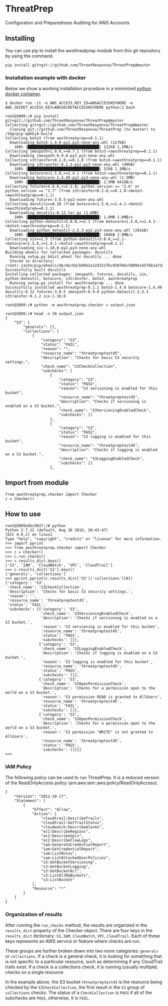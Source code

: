 # ThreatPrep
Configuration and Preparedness Auditing for AWS Accounts

## Installing
You can use pip to install the awsthreatprep module from this git repository by using the command.

```
pip install git+git://github.com/ThreatResponse/ThreatPrep@master
```

### Installation example with docker
Below we show a working installation procedure in a minimized [python docker container](https://hub.docker.com/_/python/).

```
$ docker run -it -e AWS_ACCESS_KEY_ID=AWSACCESSKEYHERE -e AWS_SECRET_ACCESS_KEY=AWSSECRETACCESSKEYHERE python:2 bash

root@3009:/# pip install git+git://github.com/ThreatResponse/ThreatPrep@master
Collecting git+git://github.com/ThreatResponse/ThreatPrep@master
  Cloning git://github.com/ThreatResponse/ThreatPrep (to master) to /tmp/pip-qwKkjA-build
Collecting boto3 (from awsthreatprep==0.1.1)
  Downloading boto3-1.4.0-py2.py3-none-any.whl (117kB)
    100% |████████████████████████████████| 122kB 1.2MB/s
Collecting jmespath<1.0.0,>=0.7.1 (from boto3->awsthreatprep==0.1.1)
  Downloading jmespath-0.9.0-py2.py3-none-any.whl
Collecting s3transfer<0.2.0,>=0.1.0 (from boto3->awsthreatprep==0.1.1)
  Downloading s3transfer-0.1.2-py2.py3-none-any.whl (49kB)
    100% |████████████████████████████████| 51kB 1.1MB/s
Collecting botocore<1.5.0,>=1.4.1 (from boto3->awsthreatprep==0.1.1)
  Downloading botocore-1.4.49-py2.py3-none-any.whl (2.5MB)
    100% |████████████████████████████████| 2.5MB 641kB/s
Collecting futures<4.0.0,>=2.2.0; python_version == "2.6" or python_version == "2.7" (from s3transfer<0.2.0,>=0.1.0->boto3->awsthreatprep==0.1.1)
  Downloading futures-3.0.5-py2-none-any.whl
Collecting docutils>=0.10 (from botocore<1.5.0,>=1.4.1->boto3->awsthreatprep==0.1.1)
  Downloading docutils-0.12.tar.gz (1.6MB)
    100% |████████████████████████████████| 1.6MB 1.0MB/s
Collecting python-dateutil<3.0.0,>=2.1 (from botocore<1.5.0,>=1.4.1->boto3->awsthreatprep==0.1.1)
  Downloading python_dateutil-2.5.3-py2.py3-none-any.whl (201kB)
    100% |████████████████████████████████| 204kB 1.9MB/s
Collecting six>=1.5 (from python-dateutil<3.0.0,>=2.1->botocore<1.5.0,>=1.4.1->boto3->awsthreatprep==0.1.1)
  Downloading six-1.10.0-py2.py3-none-any.whl
Building wheels for collected packages: docutils
  Running setup.py bdist_wheel for docutils ... done
  Stored in directory: /root/.cache/pip/wheels/db/de/bd/b99b1e12d321fbc950766c58894c6576b1a73ae3131b29a151
Successfully built docutils
Installing collected packages: jmespath, futures, docutils, six, python-dateutil, botocore, s3transfer, boto3, awsthreatprep
  Running setup.py install for awsthreatprep ... done
Successfully installed awsthreatprep-0.1.1 boto3-1.4.0 botocore-1.4.49 docutils-0.12 futures-3.0.5 jmespath-0.9.0 python-dateutil-2.5.3 s3transfer-0.1.2 six-1.10.0

root@3009:/# python -m awsthreatprep.checker > output.json

root@3009:/# head -n 30 output.json
{
    "S3": {
        "generals": [],
        "collections": [
            {
                "category": "S3",
                "status": "FAIL",
                "reason": "",
                "resource_name": "threatpreptest45",
                "description": "Checks for basic S3 security settings.",
                "check_name": "S3CheckCollection",
                "subchecks": [
                    {
                        "category": "S3",
                        "status": "PASS",
                        "reason": "S3 versioning is enabled for this bucket",
                        "resource_name": "threatpreptest45",
                        "description": "Checks if versioning is enabled on a S3 bucket.",
                        "check_name": "S3VersioningEnabledCheck",
                        "subchecks": []
                    },
                    {
                        "category": "S3",
                        "status": "PASS",
                        "reason": "S3 logging is enabled for this bucket",
                        "resource_name": "threatpreptest45",
                        "description": "Checks if logging is enabled on a S3 bucket.",
                        "check_name": "S3LoggingEnabledCheck",
                        "subchecks": []
                    },

```

## Import from module

```
from awsthreatprep.checker import Checker
c = Checker()
```


## How to use

```
root@3009a5bc9817:/# python
Python 2.7.12 (default, Aug 26 2016, 20:43:47)
[GCC 4.9.2] on linux2
Type "help", "copyright", "credits" or "license" for more information.
>>> import pprint
>>> from awsthreatprep.checker import Checker
>>> c = Checker()
>>> c.run_checks()
>>> c.results_dict.keys()
['S3', 'IAM', 'CloudWatch', 'VPC', 'CloudTrail']
>>> c.results_dict['S3'].keys()
['generals', 'collections']
>>> pprint.pprint(c.results_dict['S3']['collections'][0])
{'category': 'S3',
 'check_name': 'S3CheckCollection',
 'description': 'Checks for basic S3 security settings.',
 'reason': '',
 'resource_name': 'threatpreptest45',
 'status': 'FAIL',
 'subchecks': [{'category': 'S3',
                'check_name': 'S3VersioningEnabledCheck',
                'description': 'Checks if versioning is enabled on a S3 bucket.',
                'reason': 'S3 versioning is enabled for this bucket',
                'resource_name': 'threatpreptest45',
                'status': 'PASS',
                'subchecks': []},
               {'category': 'S3',
                'check_name': 'S3LoggingEnabledCheck',
                'description': 'Checks if logging is enabled on a S3 bucket.',
                'reason': 'S3 logging is enabled for this bucket',
                'resource_name': 'threatpreptest45',
                'status': 'PASS',
                'subchecks': []},
               {'category': 'S3',
                'check_name': 'S3OpenPermissionCheck',
                'description': 'Checks for a permission open to the world on a S3 bucket.',
                'reason': 'S3 permission READ is granted to AllUsers',
                'resource_name': 'threatpreptest45',
                'status': 'FAIL',
                'subchecks': []},
               {'category': 'S3',
                'check_name': 'S3OpenPermissionCheck',
                'description': 'Checks for a permission open to the world on a S3 bucket.',
                'reason': 'S3 permission "WRITE" is not granted to AllUsers',
                'resource_name': 'threatpreptest45',
                'status': 'PASS',
                'subchecks': []}]}
>>>
```
### IAM Policy

The following policy can be used to run ThreatPrep. It is a reduced version of the ReadOnlyAccess policy (arn:aws:iam::aws:policy/ReadOnlyAccess). 

```
{
    "Version": "2012-10-17",
    "Statement": [
        {
            "Effect": "Allow",
            "Action": [
                "cloudtrail:DescribeTrails",
                "cloudtrail:GetTrailStatus",
                "cloudwatch:DescribeAlarms",
                "ec2:DescribeRegions",
                "ec2:DescribeVpcs",
                "ec2:DescribeFlowLogs",
                "iam:GenerateCredentialReport",
                "iam:GetCredentialReport",
                "iam:ListRoles",
                "iam:ListAttachedUserPolicies",
                "s3:GetBucketVersioning",
                "s3:GetBucketLogging",
                "s3:GetBucketAcl",
                "s3:ListAllMyBuckets",
                "s3:ListBucket"
            ],
            "Resource": "*"
        }
    ]
}
```


### Organization of results

After running the `run_checks` method, the results are organized in the `results_dict` property of the Checker object. There are four keys in the `results_dict` dictionary: `S3`, `IAM`, `CloudWatch`, `VPC`, `CloudTrail`. Each of these keys represents an AWS service or feature where checks are run.

These groups are further broken down into two more categories: `generals` or `collections`. If a check is a general check, it is looking for something that is not specific to a particular resource, such as determining if any CloudTrail trails exist. If a check is a collections check, it is running (usually multiple) checks on a single resource.  

In the example above, the S3 bucket `threatpreptest45` is the resource being checked by the `S3CheckCollection`, the first result in the `S3` group of `collections` checks. The status of a `CheckCollection` is `PASS` if all of the subchecks are `PASS`, otherwise, it is `FAIL`.
